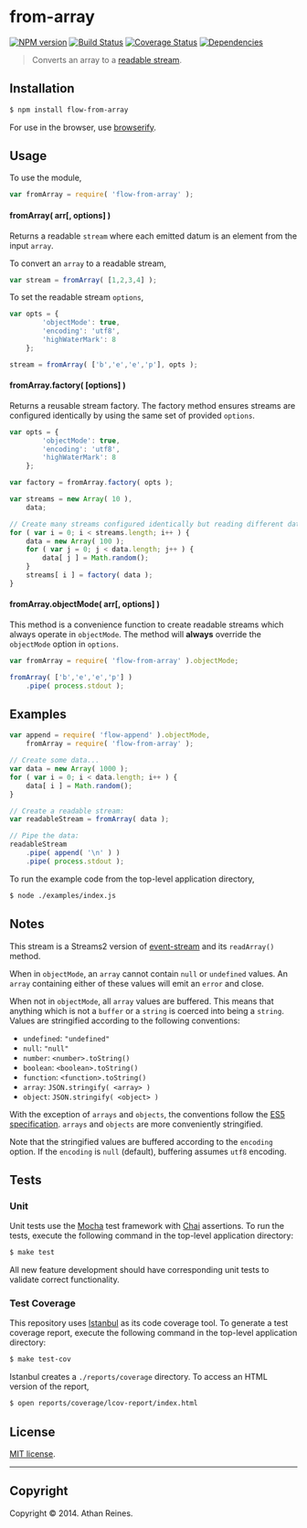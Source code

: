 from-array
===
[![NPM version][npm-image]][npm-url] [![Build Status][travis-image]][travis-url] [![Coverage Status][coveralls-image]][coveralls-url] [![Dependencies][dependencies-image]][dependencies-url]

> Converts an array to a [readable stream](http://nodejs.org/api/stream.html#stream_class_stream_readable).


## Installation

``` bash
$ npm install flow-from-array
```

For use in the browser, use [browserify](https://github.com/substack/node-browserify).


## Usage

To use the module,

``` javascript
var fromArray = require( 'flow-from-array' );
```

#### fromArray( arr[, options] )

Returns a readable `stream` where each emitted datum is an element from the input `array`.

To convert an `array` to a readable stream,

``` javascript
var stream = fromArray( [1,2,3,4] );
```

To set the readable stream `options`,

``` javascript
var opts = {
		'objectMode': true,
		'encoding': 'utf8',
		'highWaterMark': 8
	};

stream = fromArray( ['b','e','e','p'], opts );
```


#### fromArray.factory( [options] )

Returns a reusable stream factory. The factory method ensures streams are configured identically by using the same set of provided `options`.

``` javascript
var opts = {
		'objectMode': true,
		'encoding': 'utf8',
		'highWaterMark': 8
	};

var factory = fromArray.factory( opts );

var streams = new Array( 10 ),
	data;

// Create many streams configured identically but reading different datasets...
for ( var i = 0; i < streams.length; i++ ) {
	data = new Array( 100 );
	for ( var j = 0; j < data.length; j++ ) {
		data[ j ] = Math.random();
	}
	streams[ i ] = factory( data );
}
```


#### fromArray.objectMode( arr[, options] )

This method is a convenience function to create readable streams which always operate in `objectMode`. The method will __always__ override the `objectMode` option in `options`.

``` javascript
var fromArray = require( 'flow-from-array' ).objectMode;

fromArray( ['b','e','e','p'] )
	.pipe( process.stdout );
```


## Examples

``` javascript
var append = require( 'flow-append' ).objectMode,
	fromArray = require( 'flow-from-array' );

// Create some data...
var data = new Array( 1000 );
for ( var i = 0; i < data.length; i++ ) {
	data[ i ] = Math.random();
}

// Create a readable stream:
var readableStream = fromArray( data );

// Pipe the data:
readableStream
	.pipe( append( '\n' ) )
	.pipe( process.stdout );
```

To run the example code from the top-level application directory,

``` bash
$ node ./examples/index.js
```


## Notes

This stream is a Streams2 version of [event-stream](https://github.com/dominictarr/event-stream) and its `readArray()` method.

When in `objectMode`, an `array` cannot contain `null` or `undefined` values. An `array` containing either of these values will emit an `error` and close.

When not in `objectMode`, all `array` values are buffered. This means that anything which is not a `buffer` or a `string` is coerced into being a `string`. Values are stringified according to the following conventions:

*	`undefined`: `"undefined"`
*	`null`: `"null"`
*	`number`: `<number>.toString()`
*	`boolean`: `<boolean>.toString()`
*	`function`: `<function>.toString()`
*	`array`: `JSON.stringify( <array> )`
*	`object`: `JSON.stringify( <object> )`

With the exception of `arrays` and `objects`, the conventions follow the [ES5 specification](http://es5.github.io/#x9.8). `arrays` and `objects` are more conveniently stringified.

Note that the stringified values are buffered according to the `encoding` option. If the `encoding` is `null` (default), buffering assumes `utf8` encoding. 


## Tests

### Unit

Unit tests use the [Mocha](http://mochajs.org/) test framework with [Chai](http://chaijs.com) assertions. To run the tests, execute the following command in the top-level application directory:

``` bash
$ make test
```

All new feature development should have corresponding unit tests to validate correct functionality.


### Test Coverage

This repository uses [Istanbul](https://github.com/gotwarlost/istanbul) as its code coverage tool. To generate a test coverage report, execute the following command in the top-level application directory:

``` bash
$ make test-cov
```

Istanbul creates a `./reports/coverage` directory. To access an HTML version of the report,

``` bash
$ open reports/coverage/lcov-report/index.html
```


## License

[MIT license](http://opensource.org/licenses/MIT). 


---
## Copyright

Copyright &copy; 2014. Athan Reines.


[npm-image]: http://img.shields.io/npm/v/flow-from-array.svg
[npm-url]: https://npmjs.org/package/flow-from-array

[travis-image]: http://img.shields.io/travis/flow-io/from-array-node/master.svg
[travis-url]: https://travis-ci.org/flow-io/from-array-node

[coveralls-image]: https://img.shields.io/coveralls/flow-io/from-array-node/master.svg
[coveralls-url]: https://coveralls.io/r/flow-io/from-array-node?branch=master

[dependencies-image]: http://img.shields.io/david/flow-io/from-array-node.svg
[dependencies-url]: https://david-dm.org/flow-io/from-array-node

[dev-dependencies-image]: http://img.shields.io/david/dev/flow-io/from-array-node.svg
[dev-dependencies-url]: https://david-dm.org/dev/flow-io/from-array-node

[github-issues-image]: http://img.shields.io/github/issues/flow-io/from-array-node.svg
[github-issues-url]: https://github.com/flow-io/from-array-node/issues

